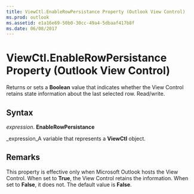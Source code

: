 ```yaml
---
title: ViewCtl.EnableRowPersistance Property (Outlook View Control)
ms.prod: outlook
ms.assetid: e1a16e69-50b0-30cc-49a4-5dbaaf417b8f
ms.date: 06/08/2017
---
```



# ViewCtl.EnableRowPersistance Property (Outlook View Control)

Returns or sets a **Boolean** value that indicates whether the View Control retains state information about the last selected row. Read/write.


## Syntax

 _expression_. **EnableRowPersistance**

 _expression_A variable that represents a **ViewCtl** object.


## Remarks

This property is effective only when Microsoft Outlook hosts the View Control. When set to **True**, the View Control retains the information. When set to **False**, it does not. The default value is **False**.


